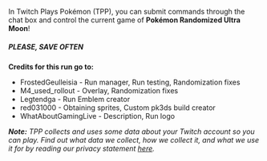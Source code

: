 In Twitch Plays Pokémon (TPP), you can submit commands through the chat box and control the current game of **Pokémon Randomized Ultra Moon**!

##### **PLEASE, SAVE OFTEN**

**Credits for this run go to:**
- FrostedGeulleisia - Run manager, Run testing, Randomization fixes
- M4_used_rollout - Overlay, Randomization fixes
- Legtendga - Run Emblem creator
- red031000 - Obtaining sprites, Custom pk3ds build creator
- WhatAboutGamingLive - Description, Run logo

***Note:** TPP collects and uses some data about your Twitch account so you can play. Find out what data we collect, how we collect it, and what we use it for by reading our privacy statement [here](https://github.com/TwitchPlaysPokemon/tpp-streamdocs/blob/master/privacy/privacy-statement.md).*